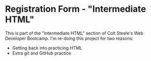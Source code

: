 # Registration Form - "Intermediate HTML"

This is part of the "Intermediate HTML" section of Colt Steele's Web Developer Bootcamp. I'm re-doing this project for two reasons:

- Getting back into practicing HTML
- Extra git and GitHub practice
